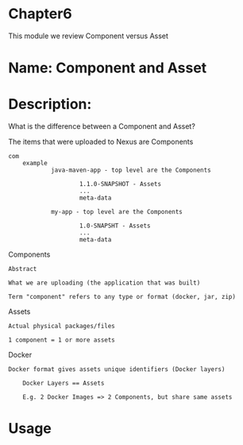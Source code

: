 # Chapter6
This module we review Component versus Asset

# Name: Component and Asset

# Description: 

 What is the difference between a Component and Asset?

 The items that were uploaded to Nexus are Components

    com
        example
                java-maven-app - top level are the Components

                        1.1.0-SNAPSHOT - Assets
                        ...
                        meta-data

                my-app - top level are the Components

                        1.0-SNAPSHT - Assets
                        ...
                        meta-data


Components

    Abstract

    What we are uploading (the application that was built)

    Term "component" refers to any type or format (docker, jar, zip)


Assets

    Actual physical packages/files

    1 component = 1 or more assets

Docker

    Docker format gives assets unique identifiers (Docker layers)

        Docker Layers == Assets

        E.g. 2 Docker Images => 2 Components, but share same assets




# Usage


    
